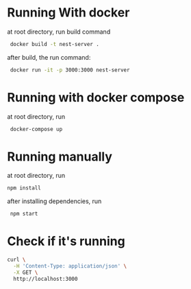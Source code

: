 # Running With docker
at root directory, run build command 
```bash
 docker build -t nest-server . 
 ```

after build, the run command:
```bash
 docker run -it -p 3000:3000 nest-server
 ```

# Running with docker compose
at root directory, run 
```bash
 docker-compose up
 ```


# Running manually

at root directory, run 
```bash
npm install 
```

after installing dependencies, run 
```bash
 npm start 
 ```


# Check if it's running
```bash
curl \
  -H 'Content-Type: application/json' \
  -X GET \
  http://localhost:3000
 ```
